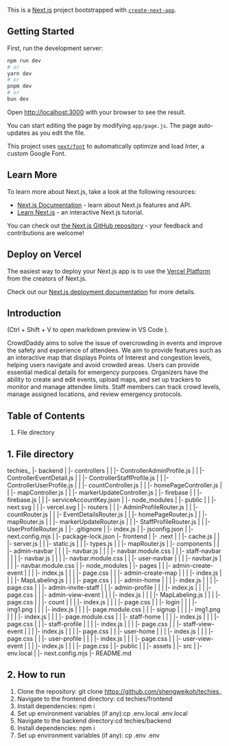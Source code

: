 This is a [Next.js](https://nextjs.org/) project bootstrapped with [`create-next-app`](https://github.com/vercel/next.js/tree/canary/packages/create-next-app).

## Getting Started

First, run the development server:

```bash
npm run dev
# or
yarn dev
# or
pnpm dev
# or
bun dev
```

Open [http://localhost:3000](http://localhost:3000) with your browser to see the result.

You can start editing the page by modifying `app/page.js`. The page auto-updates as you edit the file.

This project uses [`next/font`](https://nextjs.org/docs/basic-features/font-optimization) to automatically optimize and load Inter, a custom Google Font.

## Learn More

To learn more about Next.js, take a look at the following resources:

- [Next.js Documentation](https://nextjs.org/docs) - learn about Next.js features and API.
- [Learn Next.js](https://nextjs.org/learn) - an interactive Next.js tutorial.

You can check out [the Next.js GitHub repository](https://github.com/vercel/next.js/) - your feedback and contributions are welcome!

## Deploy on Vercel

The easiest way to deploy your Next.js app is to use the [Vercel Platform](https://vercel.com/new?utm_medium=default-template&filter=next.js&utm_source=create-next-app&utm_campaign=create-next-app-readme) from the creators of Next.js.

Check out our [Next.js deployment documentation](https://nextjs.org/docs/deployment) for more details.



## Introduction
(Ctrl + Shift + V to open markdown preview in VS Code ). 

CrowdDaddy aims to solve the issue of overcrowding in events and improve the safety and experience of attendees. We aim to provide features such as an interactive map that displays Points of Interest and congestion levels, helping users navigate and avoid crowded areas. Users can provide essential medical details for emergency purposes. Organizers have the ability to create and edit events, upload maps, and set up trackers to monitor and manage attendee limits. Staff members can track crowd levels, manage assigned locations, and review emergency protocols. 

## Table of Contents
1. File directory

## 1. File directory
techies_
|- backend 
| |- controllers
| | |- ControllerAdminProfile.js
| | |- ControllerEventDetail.js
| | |- ControllerStaffProfile.js
| | |- ControllerUserProfile.js
| | |- countController.js
| | |- homePageController.js
| | |- mapController.js
| | |- markerUpdateController.js
| |- firebase
| | |- firebase.js
| | |- serviceAccountKey.json
| |- node_modules
| |- public
| | |- next.svg
| | |- vercel.svg
| |- routers
| | |- AdminProfileRouter.js
| | |- countRouter.js
| | |- EventDetailsRouter.js
| | |- homePageRouter.js
| | |- mapRouter.js
| | |- markerUpdateRouter.js
| | |- StaffProfileRouter.js
| | |- UserProfileRouter.js
| |- .gitignore
| |- index.js
| |- jsconfig.json
| |- next.config.mjs
| |- package-lock.json
|- frontend 
| |- .next
| | |- cache.js
| | |- server.js
| | |- static.js
| | |- types.js
| | |- mapRouter.js
| |- components
| | |- admin-navbar
| | | |- navbar.js
| | | |- navbar.module.css
| | |- staff-navbar
| | | |- navbar.js
| | | |- navbar.module.css
| | |- user-navbar
| | | |- navbar.js
| | | |- navbar.module.css
| |- node_modules
| |- pages
| | |- admin-create-event
| | | |- index.js
| | | |- page.css
| | |- admin-create-map
| | | |- index.js
| | | |- MapLabeling.js
| | | |- page.css
| | |- admin-home
| | | |- index.js
| | | |- page.css
| | |- admin-invite-staff
| | |- admin-profile
| | | |- index.js
| | | |- page.css
| | |- admin-view-event
| | | |- index.js
| | | |- MapLabeling.js
| | | |- page.css
| | |- count
| | | |- index.js
| | | |- page.css
| | |- login
| | | |- img1.png
| | | |- index.js
| | | |- page.module.css
| | |- signup
| | | |- img1.png
| | | |- index.js
| | | |- page.module.css
| | |- staff-home
| | | |- index.js
| | | |- page.css
| | |- staff-profile
| | | |- index.js
| | | |- page.css
| | |- staff-view-event
| | | |- index.js
| | | |- page.css
| | |- user-home
| | | |- index.js
| | | |- page.css
| | |- user-profile
| | | |- index.js
| | | |- page.css
| | |- user-view-event
| | | |- index.js
| | | |- page.css
| |- public
| | |- assets
| |- src
| |- env.local
| |- next.config.mjs
|- README.md

## 2. How to run
1. Clone the repository: git clone https://github.com/shengweikoh/techies_
2. Navigate to the frontend directory: cd techies/frontend
3. Install dependencies: npm i
4. Set up environment variables (if any):cp .env.local .env.local
5. Navigate to the backend directory:cd techies/backend
6. Install dependencies: npm i
7. Set up environment variables (if any): cp .env .env

